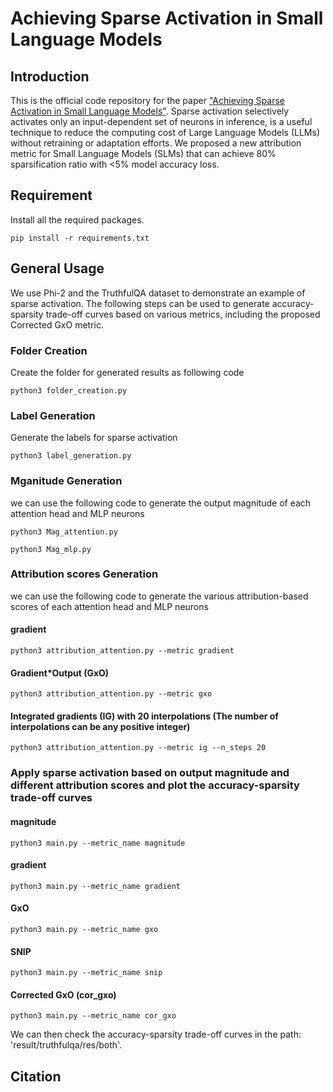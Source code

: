 # Achieving Sparse Activation in Small Language Models

## Introduction
This is the official code repository for the paper ["Achieving Sparse Activation in Small Language Models"](). Sparse activation selectively activates only an input-dependent set of neurons in inference, is a useful technique to reduce the computing cost of Large Language Models (LLMs) without retraining or adaptation efforts. We proposed a new attribution metric for Small Language Models (SLMs) that can achieve 80% sparsification ratio with $<$5% model accuracy loss.

## Requirement
Install all the required packages.
```
pip install -r requirements.txt
```
## General Usage
We use Phi-2 and the TruthfulQA dataset to demonstrate an example of sparse activation. The following steps can be used to generate accuracy-sparsity trade-off curves based on various metrics, including the proposed Corrected GxO metric.

### Folder Creation
Create the folder for generated results as following code
```
python3 folder_creation.py
```

### Label Generation
Generate the labels for sparse activation
```
python3 label_generation.py
```

### Mganitude Generation
we can use the following code to generate the output magnitude of each attention head and MLP neurons
```
python3 Mag_attention.py
```
```
python3 Mag_mlp.py
```

### Attribution scores Generation
we can use the following code to generate the various attribution-based scores of each attention head and MLP neurons
#### gradient
```
python3 attribution_attention.py --metric gradient
```

#### Gradient*Output (GxO)
```
python3 attribution_attention.py --metric gxo
```

#### Integrated gradients (IG) with 20 interpolations (The number of interpolations can be any positive integer)
```
python3 attribution_attention.py --metric ig --n_steps 20
```

### Apply sparse activation based on output magnitude and different attribution scores and plot the accuracy-sparsity trade-off curves
#### magnitude
```
python3 main.py --metric_name magnitude
```
#### gradient
```
python3 main.py --metric_name gradient
```
#### GxO
```
python3 main.py --metric_name gxo
```
#### SNIP
```
python3 main.py --metric_name snip
```
#### Corrected GxO (cor_gxo)
```
python3 main.py --metric_name cor_gxo
```
We can then check the accuracy-sparsity trade-off curves in the path: 'result/truthfulqa/res/both'.

## Citation
```

```
